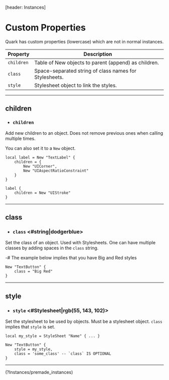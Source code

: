 [header: Instances]

# Custom Properties

Quark has custom properties (lowercase) which are not in normal instances.

| Property | Description                                            |
| -------- | ------------------------------------------------------ |
| `children` | Table of New objects to parent (append) as children.            |
| `class`    | Space-separated string of class names for Stylesheets. |
| `style` | Stylesheet object to link the styles. |

---

## <hidden>children</hidden>

- ### `children`

Add new children to an object. Does not remove previous ones when calling multiple times.

You can also set it to a `New` object.

```luau
local label = New "TextLabel" {
	children = {
		New "UICorner",
		New "UIAspectRatioConstraint"
	}
}

label {
	children = New "UIStroke"
}
```

---

## <hidden>class</hidden>

- ### `class` <#string|dodgerblue>

Set the class of an object. Used with Stylesheets.
One can have multiple classes by adding spaces in the `class` string.

-# The example below implies that you have Big and Red styles

```luau
New "TextButton" {
	class = "Big Red"
}
```

---

## <hidden>style</hidden>

- ### `style` <#Stylesheet|rgb(55, 143, 102)>

Set the stylesheet to be used by objects. Must be a stylesheet object.
`class` implies that `style` is set.

```luau
local my_style = StyleSheet "Name" { ... }

New "TextButton" {
	style = my_style,
	class = 'some_class' -- `class` IS OPTIONAL
}
```

---

<!NextPage|Premade Instances>(?Instances/premade_instances)

